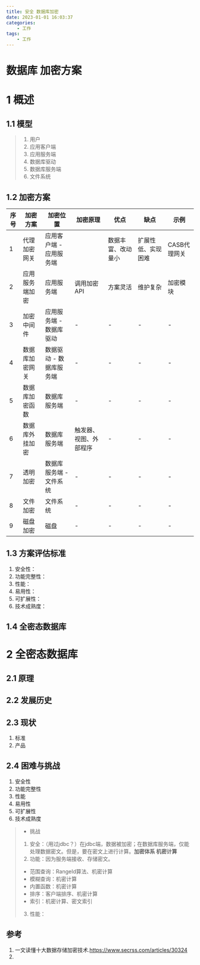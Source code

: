 ```yaml
---
title: 安全 数据库加密
date: 2023-01-01 16:03:37
categories:
    - 工作
tags:
    - 工作
---
```



# 数据库 加密方案

# 1 概述
## 1.1 模型
> 1. 用户
> 2. 应用客户端
> 3. 应用服务端
> 4. 数据库驱动
> 5. 数据库服务端
> 6. 文件系统

## 1.2 加密方案
序号 | 加密方案 | 加密位置 | 加密原理 | 优点 | 缺点 | 示例
|-|-|-|-|-|-|-|
1| 代理加密网关 | 应用客户端 - 应用服务端 | | 数据丰富、改动量小 | 扩展性低、实现困难 | CASB代理网关
2| 应用服务端加密 | 应用服务端 | 调用加密API | 方案灵活 | 维护复杂 | 加密模块
3| 加密中间件 | 应用服务端 - 数据库驱动 | - | - | - | - | 
4| 数据库加密网关 | 数据驱动 - 数据库服务端 | - | - | - | - |
5 | 数据库加密函数 | 数据库服务端 | - | - | - | - |
6 | 数据库外挂加密 | 数据库服务端 | 触发器、视图、外部程序 | - | - | - |
7 | 透明加密 | 数据库服务端 - 文件系统 | - | - | - | - |
8 | 文件加密 | 文件系统 | - | - | - | - |
9 | 磁盘加密 | 磁盘 | - | - | - | -|  

## 1.3 方案评估标准
1. 安全性：
2. 功能完整性：
3. 性能：
4. 易用性：
5. 可扩展性：
6. 技术成熟度：

## 1.4 全密态数据库

# 2 全密态数据库
## 2.1 原理

## 2.2 发展历史

## 2.3 现状
1. 标准
2. 产品

## 2.4 困难与挑战
1. 安全性
2. 功能完整性
3. 性能
4. 易用性
5. 可扩展性
6. 技术成熟度



> - 挑战
> 1. 安全：（用过jdbc？）在jdbc端，数据被加密；在数据库服务端，仅能处理数据密文。但是，要在密文上进行计算。**加密体系 机密计算**
> 2. 功能：因为服务端接收、存储密文。
>   - 范围查询：RangeId算法、机密计算
>   - 模糊查询：机密计算
>   - 内置函数：机密计算
>   - 排序：客户端排序、机密计算
>   - 索引：机密计算、密文索引
> 3. 性能：

## 参考
1. 一文读懂十大数据存储加密技术.https://www.secrss.com/articles/30324
2. 